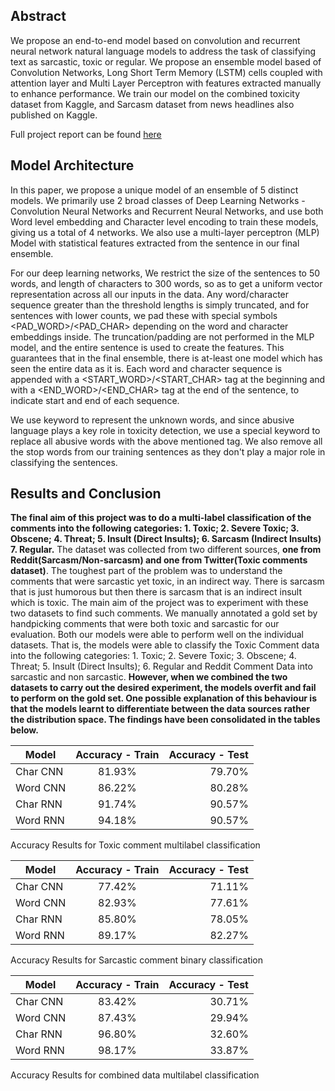 ## Abstract
We propose an end-to-end model based on convolution and recurrent neural network natural language models to address the task of classifying text as sarcastic, toxic or regular. We propose an ensemble model based of Convolution Networks, Long Short Term Memory (LSTM) cells coupled with attention layer and Multi Layer Perceptron with features extracted manually to enhance performance. We train our model on the combined toxicity dataset from Kaggle, and Sarcasm dataset from news headlines also published on Kaggle.

Full project report can be found [here](https://drive.google.com/file/d/1DTa8J_ktCo9tnb6zAsZ32zF6FSeEkZcP/view?usp=sharing)

## Model Architecture
In this paper, we propose a unique model of an ensemble of 5 distinct models. We primarily use 2 broad classes of Deep Learning Networks - Convolution Neural Networks and Recurrent Neural Networks,  and use both Word level embedding and Character level encoding to train these models, giving us a total of 4 networks. We also use a multi-layer perceptron (MLP) Model with statistical features extracted from the sentence in our final ensemble.

For our deep learning networks, We restrict the size of the sentences to 50 words, and length of characters to 300 words, so as to get a uniform vector representation across all our inputs in the data. Any word/character sequence greater than the threshold lengths is simply truncated, and for sentences with lower counts, we pad these with special symbols <PAD\_WORD>/<PAD\_CHAR> depending on the word and character embeddings inside. The truncation/padding are not performed in the MLP model, and the entire sentence is used to create the features. This guarantees that in the final ensemble, there is at-least one model which has seen the entire data as it is. Each word and character sequence is appended with a <START\_WORD>/<START\_CHAR> tag at the beginning and with a <END\_WORD>/<END\_CHAR> tag at the end of the sentence, to indicate start and end of each sequence.

We use <UNK> keyword to represent the unknown words, and since abusive language plays a key role in toxicity detection, we use a special keyword <ABUSIVE> to replace all abusive words with the above mentioned tag. We also remove all the stop words from our training sentences as they don't play a major role in classifying the sentences.
  
## Results and Conclusion
**The final aim of this project was to do a multi-label classification of the comments into the following categories:  1. Toxic; 2. Severe Toxic; 3. Obscene; 4. Threat; 5. Insult (Direct Insults); 6. Sarcasm (Indirect Insults) 7. Regular.** The dataset was collected from two different sources, **one from Reddit(Sarcasm/Non-sarcasm) and one from Twitter(Toxic comments dataset)**. The toughest part of the problem was to understand the comments that were sarcastic yet toxic, in an indirect way. There is sarcasm that is just humorous but then there is sarcasm that is an indirect insult which is toxic. The main aim of the project was to experiment with these two datasets to find such comments. We manually annotated a gold set by handpicking comments that were both toxic and sarcastic for our evaluation. Both our models were able to perform well on the individual datasets. That is, the models were able to classify the Toxic Comment data into the following categories: 1. Toxic; 2. Severe Toxic; 3. Obscene; 4. Threat; 5. Insult (Direct Insults); 6. Regular and Reddit Comment Data into sarcastic and non sarcastic. **However, when we combined the two datasets to carry out the desired experiment, the models overfit and fail to perform on the gold set. One possible explanation of this behaviour is that the models learnt to differentiate between the data sources rather the distribution space. The findings have been consolidated in the tables below.**

| Model        | Accuracy - Train           | Accuracy - Test  |
| ------------- |:-------------:| -----:|
| Char CNN      | 81.93% | 79.70% |
| Word CNN      | 86.22%      |   80.28% |
| Char RNN | 91.74%    |    90.57% |
| Word RNN | 94.18%      |    90.57% |
Accuracy Results for Toxic comment multilabel classification

| Model        | Accuracy - Train           | Accuracy - Test  |
| ------------- |:-------------:| -----:|
| Char CNN       | 77.42% | 71.11% |
| Word CNN      | 82.93%      |   77.61% |
| Char RNN | 85.80%      |    78.05% |
| Word RNN | 89.17%      |    82.27% |
Accuracy Results for Sarcastic comment binary classification

| Model        | Accuracy - Train           | Accuracy - Test  |
| ------------- |:-------------:| -----:|
| Char CNN       | 83.42% | 30.71% |
| Word CNN      | 87.43%      |   29.94% |
| Char RNN | 96.80%      |    32.60% |
| Word RNN | 98.17%      |    33.87% |
Accuracy Results for combined data multilabel classification


  


